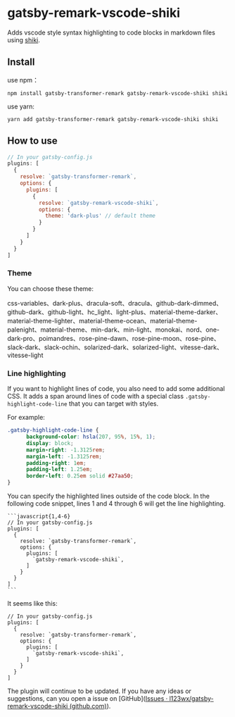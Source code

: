 # gatsby-remark-vscode-shiki

Adds vscode style syntax highlighting to code blocks in markdown files using [shiki](https://github.com/shikijs/shiki).



## Install

use npm：

```shell
npm install gatsby-transformer-remark gatsby-remark-vscode-shiki shiki
```

use yarn:

```shell
yarn add gatsby-transformer-remark gatsby-remark-vscode-shiki shiki
```



## How to use

```js
// In your gatsby-config.js
plugins: [
  {
    resolve: `gatsby-transformer-remark`,
    options: {
      plugins: [
        {
          resolve: `gatsby-remark-vscode-shiki`,
          options: {
            theme: 'dark-plus' // default theme
          }
        }
      ]
    }
  }
]
```



### Theme

You can choose these theme:

css-variables、dark-plus、dracula-soft、dracula、github-dark-dimmed、github-dark、github-light、hc_light、light-plus、material-theme-darker、material-theme-lighter、material-theme-ocean、material-theme-palenight、material-theme、min-dark、min-light、monokai、nord、one-dark-pro、poimandres、rose-pine-dawn、rose-pine-moon、rose-pine、slack-dark、slack-ochin、solarized-dark、solarized-light、vitesse-dark、vitesse-light



### Line highlighting

If you want to highlight lines of code, you also need to add some additional CSS. It adds a span around lines of code with a special class `.gatsby-highlight-code-line` that you can target with styles.

For example:

```css
.gatsby-highlight-code-line {
      background-color: hsla(207, 95%, 15%, 1);
      display: block;
      margin-right: -1.3125rem;
      margin-left: -1.3125rem;
      padding-right: 1em;
      padding-left: 1.25em;
      border-left: 0.25em solid #27aa50;
}
```

You can specify the highlighted lines outside of the code block. In the following code snippet, lines 1 and 4 through 6 will get the line highlighting.

~~~text
```javascript{1,4-6}
// In your gatsby-config.js
plugins: [
  {
    resolve: `gatsby-transformer-remark`,
    options: {
      plugins: [
        `gatsby-remark-vscode-shiki`,
      ]
    }
  }
]
```
~~~

It seems like this:

```javascript{1,4-6}
// In your gatsby-config.js
plugins: [
  {
    resolve: `gatsby-transformer-remark`,
    options: {
      plugins: [
        `gatsby-remark-vscode-shiki`,
      ]
    }
  }
]
```



The plugin will continue to be updated. If you have any ideas or suggestions, can you open a issue on [GitHub]([Issues · l123wx/gatsby-remark-vscode-shiki (github.com)](https://github.com/l123wx/gatsby-remark-vscode-shiki/issues)).